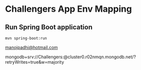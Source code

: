 # Challengers App Env Mapping



## Run Spring Boot application
```
mvn spring-boot:run
```
manojpadhi@hotmail.com

mongodb+srv://Challengers:<password>@cluster0.r02nmqn.mongodb.net/?retryWrites=true&w=majority